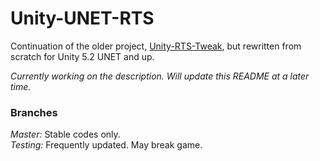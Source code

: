 # Unity-UNET-RTS
Continuation of the older project, [Unity-RTS-Tweak](https://github.com/tommai78101/Unity-RTS-Tweak), but rewritten from scratch for Unity 5.2 UNET and up.

*Currently working on the description. Will update this README at a later time.*

### Branches

*Master:* Stable codes only.  
*Testing:* Frequently updated. May break game.
